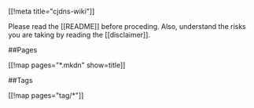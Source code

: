 [[!meta title="cjdns-wiki"]]

Please read the [[README]] before proceding.  Also, understand the risks you are taking by reading the [[disclaimer]].

##Pages

[[!map pages="*.mkdn" show=title]]

##Tags

[[!map pages="tag/*"]]

